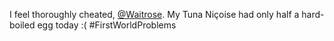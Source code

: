 I feel thoroughly cheated, <a href="http://twitter.com/Waitrose">@Waitrose</a>. My Tuna Niçoise had only half a hard-boiled egg today :( #FirstWorldProblems